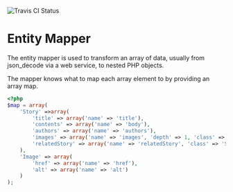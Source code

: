 ![Travis CI Status](https://secure.travis-ci.org/jcleveley/EntityMapper.png)

# Entity Mapper

The entity mapper is used to transform an array of data, usually from json_decode via a web service, to nested PHP objects.

The mapper knows what to map each array element to by providing an array map.

```php
<?php
$map = array(
    'Story' =>array(
	    'title' => array('name' => 'title'),
	    'contents' => array('name' => 'body'),
	    'authors' => array('name' => 'authors'),
	    'images' => array('name' => 'images', 'depth' => 1, 'class' => 'Image'),
	    'relatedStory' => array('name' => 'relatedStory', 'class' => 'Story')
	),
	'Image' => array(
	    'href' => array('name' => 'href'),
	    'alt' => array('name' => 'alt')
	)
);
```